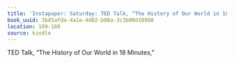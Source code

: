 ```yaml
---
title: 'Instapaper: Saturday: TED Talk, “The History of Our World in 18 Minutes,”'
book_uuid: 3bd5afda-4a1e-4d02-b08a-3c3b00d10988
location: 169-169
source: kindle
---
```


TED Talk, “The History of Our World in 18 Minutes,”